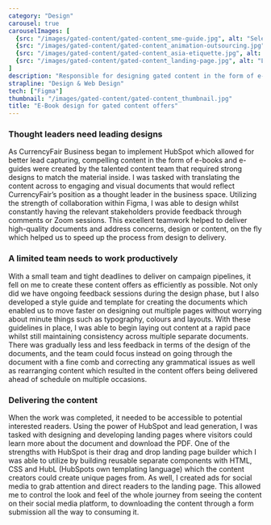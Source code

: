 ```yaml
---
category: "Design"
carousel: true
carouselImages: [
  {src: "/images/gated-content/gated-content_sme-guide.jpg", alt: "Selected pages from gated content"},
  {src: "/images/gated-content/gated-content_animation-outsourcing.jpg", alt: "Selected pages from gated content"},
  {src: "/images/gated-content/gated-content_asia-etiquette.jpg", alt: "Selected pages from gated content"},
  {src: "/images/gated-content/gated-content_landing-page.jpg", alt: "Landing page design for gated content offers"},
]
description: "Responsible for designing gated content in the form of e-books and e-guides, and ensuring consistency in look and feel across different offers as well as building out landing pages to host the content offers on."
strapline: "Design & Web Design"
tech: ["Figma"]
thumbnail: "/images/gated-content/gated-content_thumbnail.jpg"
title: "E-Book design for gated content offers"
---
```


### Thought leaders need leading designs

As CurrencyFair Business began to implement HubSpot which allowed for better lead capturing, compelling content in the form of e-books and e-guides were created by the talented content team that required strong designs to match the material inside. I was tasked with translating the content across to engaging and visual documents that would reflect CurrencyFair’s position as a thought leader in the business space. Utilizing the strength of collaboration within Figma, I was able to design whilst constantly having the relevant stakeholders provide feedback through comments or Zoom sessions. This excellent teamwork helped to deliver high-quality documents and address concerns, design or content, on the fly which helped us to speed up the process from design to delivery.

### A limited team needs to work productively

With a small team and tight deadlines to deliver on campaign pipelines, it fell on me to create these content offers as efficiently as possible. Not only did we have ongoing feedback sessions during the design phase, but I also developed a style guide and template for creating the documents which enabled us to move faster on designing out multiple pages without worrying about minute things such as typography, colours and layouts. With these guidelines in place, I was able to begin laying out content at a rapid pace whilst still maintaining consistency across multiple separate documents. There was gradually less and less feedback in terms of the design of the documents, and the team could focus instead on going through the document with a fine comb and correcting any grammatical issues as well as rearranging content which resulted in the content offers being delivered ahead of schedule on multiple occasions. 

### Delivering the content

When the work was completed, it needed to be accessible to potential interested readers. Using the power of HubSpot and lead generation, I was tasked with designing and developing landing pages where visitors could learn more about the document and download the PDF. One of the strengths with HubSpot is their drag and drop landing page builder which I was able to utilize by building reusable separate components with HTML, CSS and HubL (HubSpots own templating language) which the content creators could create unique pages from. As well, I created ads for social media to grab attention and direct readers to the landing page. This allowed me to control the look and feel of the whole journey from seeing the content on their social media platform, to downloading the content through a form submission all the way to consuming it. 